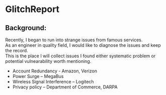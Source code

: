 # GlitchReport
## Background:
Recently, I began to run into strange issues from famous services.  
As an engineer in quality field, I would like to diagnose the issues and keep the record.  
This is the place I will collect issues I found either systematic problem or potential vulnearability worth mentioning.

* Account Redundancy - Amazon, Verizon
* Power Surge – MegaBus
* Wireless Signal Interference – Logitech
* Privacy policy – Department of Commerce, DARPA

